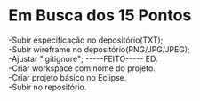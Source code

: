 # Em Busca dos 15 Pontos

-Subir especificação no depositório(TXT);  
-Subir wireframe no depositório(PNG/JPG/JPEG);  
-Ajustar ".gitignore";                  -----FEITO----- ED.  
-Criar workspace com nome do projeto.  
-Criar projeto básico no Eclipse.  
-Subir no repositório.  
